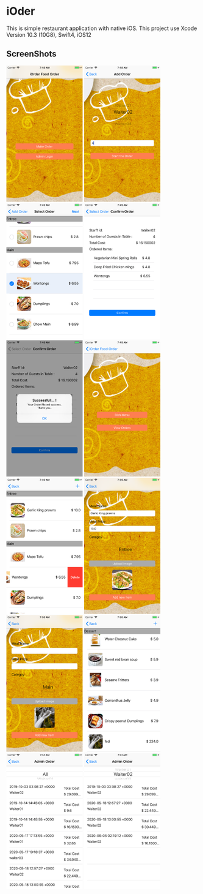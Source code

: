 # iOder
This is simple restaurant application with native iOS. 
This project use 
  Xcode Version 10.3 (10G8),
  Swift4,
  iOS12


## ScreenShots

<img src = "screenshots/iorder1.png" width="200"/>  <img src = "screenshots/iorder2.png" width="200"/> 
<img src = "screenshots/iorder3.png" width="200"/> 
<img src = "screenshots/iorder4.png" width="200"/> 
<img src = "screenshots/iorder5.png" width="200"/> 
<img src = "screenshots/iorder6.png" width="200"/> 
<img src = "screenshots/iorder7.png" width="200"/> 
<img src = "screenshots/iorder8.png" width="200"/> 
<img src = "screenshots/iorder9.png" width="200"/> 
<img src = "screenshots/iorder10.png" width="200"/> 
<img src = "screenshots/iorder11.png" width="200"/> 
<img src = "screenshots/iorder12.png" width="200"/> 
